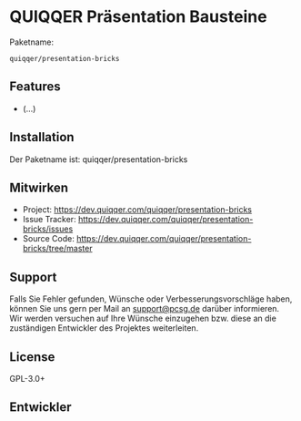 
QUIQQER Präsentation Bausteine
========


Paketname:

    quiqqer/presentation-bricks


Features
--------

- (...)

Installation
------------

Der Paketname ist: quiqqer/presentation-bricks

Mitwirken
----------

- Project: https://dev.quiqqer.com/quiqqer/presentation-bricks
- Issue Tracker: https://dev.quiqqer.com/quiqqer/presentation-bricks/issues
- Source Code: https://dev.quiqqer.com/quiqqer/presentation-bricks/tree/master


Support
-------

Falls Sie Fehler gefunden, Wünsche oder Verbesserungsvorschläge haben, 
können Sie uns gern per Mail an support@pcsg.de darüber informieren.  
Wir werden versuchen auf Ihre Wünsche einzugehen bzw. diese an die zuständigen Entwickler 
des Projektes weiterleiten.

License
-------

GPL-3.0+

Entwickler
--------
